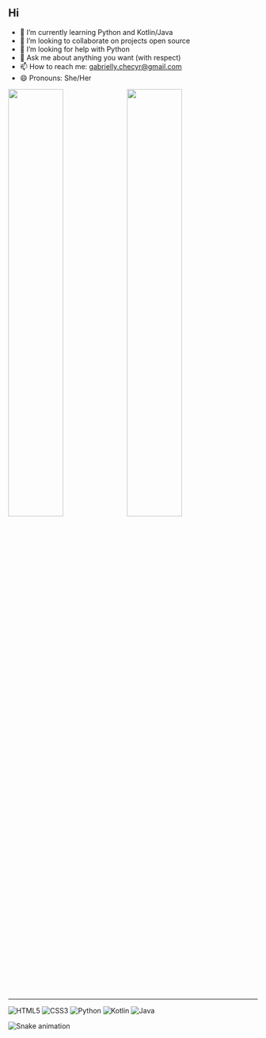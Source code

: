 ## Hi
- 🌱 I’m currently learning Python and Kotlin/Java
- 👯 I’m looking to collaborate on projects open source
- 🤔 I’m looking for help with Python
- 💬 Ask me about anything you want (with respect)
- 📫 How to reach me: gabrielly.checyr@gmail.com
- 😄 Pronouns: She/Her

<img align="left" width="47%" src="https://github-readme-stats.vercel.app/api?username=Checyr&show_icons=true&theme=midnight-purple"/>
<img align="left" width="47%" src="https://github-readme-stats.vercel.app/api/top-langs/?username=Checyr&layout=compact&theme=midnight-purple"/>

<br/> <br/>
<hr width = 100% align = right noshade>
   
![HTML5](https://img.shields.io/badge/html5-%23E34F26.svg?style=for-the-badge&logo=html5&logoColor=white)
![CSS3](https://img.shields.io/badge/css3-%231572B6.svg?style=for-the-badge&logo=css3&logoColor=white)
![Python](https://img.shields.io/badge/python-3670A0?style=for-the-badge&logo=python&logoColor=ffdd54)
![Kotlin](https://img.shields.io/badge/kotlin-%230095D5.svg?style=for-the-badge&logo=kotlin&logoColor=white)
![Java](https://img.shields.io/badge/java-%23ED8B00.svg?style=for-the-badge&logo=java&logoColor=white)

![Snake animation](https://github.com/Checyr/Checyr/blob/output/github-contribution-grid-snake.svg)
